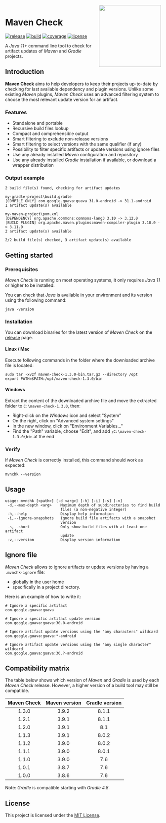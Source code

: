 <image src="logo.png" align="right" width="200"/>

# Maven Check
[![release](https://img.shields.io/github/v/release/AlexisJehan/MavenCheck?display_name=tag)](https://github.com/AlexisJehan/MavenCheck/releases/latest)
[![build](https://img.shields.io/github/actions/workflow/status/AlexisJehan/MavenCheck/ci.yml?branch=main)](https://github.com/AlexisJehan/MavenCheck/actions/workflows/ci.yml)
[![coverage](https://img.shields.io/codecov/c/github/AlexisJehan/MavenCheck)](https://codecov.io/gh/AlexisJehan/MavenCheck)
[![license](https://img.shields.io/github/license/AlexisJehan/MavenCheck)](LICENSE.txt)

A _Java 11+_ command line tool to check for artifact updates of _Maven_ and _Gradle_ projects.

## Introduction
**Maven Check** aims to help developers to keep their projects up-to-date by checking for last available dependency and
plugin versions. Unlike some existing _Maven_ plugins, _Maven Check_ uses an advanced filtering system to choose the
most relevant update version for an artifact.

### Features
- Standalone and portable
- Recursive build files lookup
- Compact and comprehensible output
- Smart filtering to exclude non-release versions
- Smart filtering to select versions with the same qualifier (if any)
- Possibility to filter specific artifacts or update versions using ignore files
- Use any already installed _Maven_ configuration and repository
- Use any already installed _Gradle_ installation if available, or download a wrapper distribution

### Output example
```
2 build file(s) found, checking for artifact updates

my-gradle-project\build.gradle
[COMPILE ONLY] com.google.guava:guava 31.0-android -> 31.1-android
1 artifact update(s) available

my-maven-project\pom.xml
[DEPENDENCY] org.apache.commons:commons-lang3 3.10 -> 3.12.0
[BUILD PLUGIN] org.apache.maven.plugins:maven-compiler-plugin 3.10.0 -> 3.11.0
2 artifact update(s) available

2/2 build file(s) checked, 3 artifact update(s) available
```

## Getting started

### Prerequisites
_Maven Check_ is running on most operating systems, it only requires _Java 11_ or higher to be installed.

You can check that _Java_ is available in your environment and its version using the following command:
```console
java -version
```

### Installation
You can download binaries for the latest version of _Maven Check_ on the
[release](https://github.com/AlexisJehan/MavenCheck/releases/latest) page.

#### Linux / Mac
Execute following commands in the folder where the downloaded archive file is
located:
```console
sudo tar -xvzf maven-check-1.3.0-bin.tar.gz --directory /opt
export PATH=$PATH:/opt/maven-check-1.3.0/bin
```

#### Windows
Extract the content of the downloaded archive file and move the extracted folder to `C:\maven-check-1.3.0`, then:
- Right-click on the _Windows_ icon and select "System"
- On the right, click on "Advanced system settings"
- In the new window, click on "Environment Variables..."
- Find the "Path" variable, choose "Edit", and add `;C:\maven-check-1.3.0\bin` at the end

### Verify
If _Maven Check_ is correctly installed, this command should work as expected:
```console
mvnchk --version
```

## Usage
```
usage: mvnchk [<path>] [-d <arg>] [-h] [-i] [-s] [-v]
 -d,--max-depth <arg>    Maximum depth of subdirectories to find build
                         files (a non-negative integer)
 -h,--help               Display help information
 -i,--ignore-snapshots   Ignore build file artifacts with a snapshot
                         version
 -s,--short              Only show build files with at least one artifact
                         update
 -v,--version            Display version information
```

## Ignore file
_Maven Check_ allows to ignore artifacts or update versions by having a `.mvnchk-ignore` file:
- globally in the user home
- specifically in a project directory.

Here is an example of how to write it:
```
# Ignore a specific artifact
com.google.guava:guava

# Ignore a specific artifact update version
com.google.guava:guava:30.0-android

# Ignore artifact update versions using the "any characters" wildcard
com.google.guava:guava:*-android

# Ignore artifact update versions using the "any single character" wildcard
com.google.guava:guava:30.?-android
```

## Compatibility matrix
The table below shows which version of _Maven_ and _Gradle_ is used by each _Maven Check_ release. However, a higher
version of a build tool may still be compatible.

| Maven Check | Maven version | Gradle version |
|:-----------:|:-------------:|:--------------:|
|    1.3.0    |     3.9.2     |     8.1.1      |
|    1.2.1    |     3.9.1     |     8.1.1      |
|    1.2.0    |     3.9.1     |      8.1       |
|    1.1.3    |     3.9.1     |     8.0.2      |
|    1.1.2    |     3.9.0     |     8.0.2      |
|    1.1.1    |     3.9.0     |     8.0.1      |
|    1.1.0    |     3.9.0     |      7.6       |
|    1.0.1    |     3.8.7     |      7.6       |
|    1.0.0    |     3.8.6     |      7.6       |

Note: _Gradle_ is compatible starting with _Gradle 4.8_.

## License
This project is licensed under the [MIT License](LICENSE.txt).